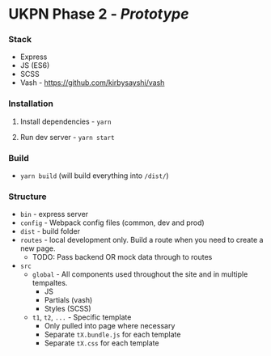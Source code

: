 # UKPN Phase 2 - __*Prototype*__

### Stack
* Express
* JS (ES6)
* SCSS
* Vash - https://github.com/kirbysayshi/vash


### Installation
1. Install dependencies - `yarn`

2. Run dev server - `yarn start`

### Build
* `yarn build` (will build everything into `/dist/`)



### Structure

* `bin` - express server
* `config` - Webpack config files (common, dev and prod)
* `dist` - build folder
* `routes` - local development only. Build a route when you need to create a new page. 
  * TODO: Pass backend OR mock data through to routes
* `src`
  * `global` - All components used throughout the site and in multiple tempaltes.
    * JS
    * Partials (vash)
    * Styles (SCSS)
  * `t1`, `t2`, `...` - Specific template
    * Only pulled into page where necessary
    * Separate `tX.bundle.js` for each template
    * Separate `tX.css` for each template